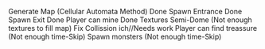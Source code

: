 Generate Map (Cellular Automata Method) Done
Spawn Entrance Done
Spawn Exit Done
Player can mine Done
Textures Semi-Dome (Not enough textures to fill map)
Fix Collission ich//Needs work
Player can find treassure (Not enough time-Skip) 
Spawn monsters (Not enough time-Skip)
